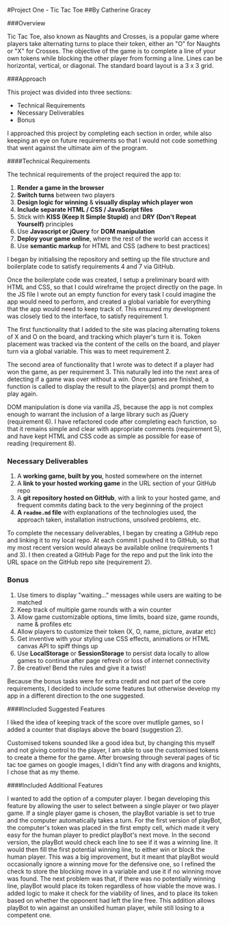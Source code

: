 #Project One - Tic Tac Toe
##By Catherine Gracey

###Overview

Tic Tac Toe, also known as Naughts and Crosses, is a popular game where players take alternating turns to place their token, either an "O" for Naughts or "X" for Crosses. The objective of the game is to complete a line of your own tokens while blocking the other player from forming a line. Lines can be horizontal, vertical, or diagonal. The standard board layout is a 3 x 3 grid.

###Approach

This project was divided into three sections:

- Technical Requirements
- Necessary Deliverables
- Bonus

I approached this project by completing each section in order, while also keeping an eye on future requirements so that I would not code something that went against the ultimate aim of the program.

####Technical Requirements

The technical requirements of the project required the app to:

1. **Render a game in the browser**
2. **Switch turns** between two players
3. **Design logic for winning** & **visually display which player won**
4. **Include separate HTML / CSS / JavaScript files**
5. Stick with **KISS (Keep It Simple Stupid)** and **DRY (Don't Repeat Yourself)** principles
6. Use **Javascript or jQuery** for **DOM manipulation**
7. **Deploy your game online**, where the rest of the world can access it
8. Use **semantic markup** for HTML and CSS (adhere to best practices)

I began by initialising the repository and setting up the file structure and boilerplate code to satisfy requirements 4 and 7 via GitHub.

Once the boilerplate code was created, I setup a preliminary board with HTML and CSS, so that I could wireframe the project directly on the page. In the JS file I wrote out an empty function for every task I could imagine the app would need to perform, and created a global variable for everything that the app would need to keep track of. This ensured my development was closely tied to the interface, to satisfy requirement 1.

The first functionality that I added to the site was placing alternating tokens of X and O on the board, and tracking which player's turn it is. Token placement was tracked via the content of the cells on the board, and player turn via a global variable. This was to meet requirement 2.

The second area of functionality that I wrote was to detect if a player had won the game, as per requirement 3. This naturally led into the next area of detecting if a game was over without a win. Once games are finished, a function is called to display the result to the player(s) and prompt them to play again.

DOM manipulation is done via vanilla JS, because the app is not complex enough to warrant the inclusion of a large library such as jQuery (requirement 6). I have refactored code after completing each function, so that it remains simple and clear with appropriate comments (requirement 5), and have kept HTML and CSS code as simple as possible for ease of reading (requirement 8).

### Necessary Deliverables

1. A **working game, built by you**, hosted somewhere on the internet
2. A **link to your hosted working game** in the URL section of your GitHub repo
3. A **git repository hosted on GitHub**, with a link to your hosted game, and frequent commits dating back to the very beginning of the project
4. **A ``readme.md`` file** with explanations of the technologies used, the approach taken, installation instructions, unsolved problems, etc.

To complete the necessary deliverables, I began by creating a GitHub repo and linking it to my local repo. At each commit I pushed it to GitHub, so that my most recent version would always be available online (requirements 1 and 3). I then created a GitHub Page for the repo and put the link into the URL space on the GitHub repo site (requirement 2).

### Bonus

1. Use timers to display "waiting..." messages while users are waiting to be matched
2. Keep track of multiple game rounds with a win counter
3. Allow game customizable options, time limits, board size, game rounds, name & profiles etc  
4. Allow players to customize their token (X, O, name, picture, avatar etc)
5. Get inventive with your styling use CSS effects, animations or HTML canvas API to spiff things up
6. Use **LocalStorage** or **SessionStorage** to persist data locally to allow games to continue after page refresh or loss of internet connectivity
7. Be creative! Bend the rules and give it a twist!

Because the bonus tasks were for extra credit and not part of the core requirements, I decided to include some features but otherwise develop my app in a different direction to the one suggested.

####Included Suggested Features

I liked the idea of keeping track of the score over mutliple games, so I added a counter that displays above the board (suggestion 2).

Customised tokens sounded like a good idea but, by changing this myself and not giving control to the player, I am able to use the customised tokens to create a theme for the game. After browsing through several pages of tic tac toe games on google images, I didn't find any with dragons and knights, I chose that as my theme.

####Included Additional Features

I wanted to add the option of a computer player. I began developing this feature by allowing the user to select between a single player or two player game. If a single player game is chosen, the playBot variable is set to true and the computer automatically takes a turn. For the first version of playBot, the computer's token was placed in the first empty cell, which made it very easy for the human player to predict playBot's next move. In the second version, the playBot would check each line to see if it was a winning line. It would then fill the first potential winning line, to either win or block the human player. This was a big improvement, but it meant that playBot would occasionally ignore a winning move for the defensive one, so I refined the check to store the blocking move in a variable and use it if no winning move was found. The next problem was that, if there was no potentially winning line, playBot would place its token regardless of how viable the move was. I added logic to make it check for the viability of lines, and to place its token based on whether the opponent had left the line free. This addition allows playBot to win against an unskilled human player, while still losing to a competent one.
